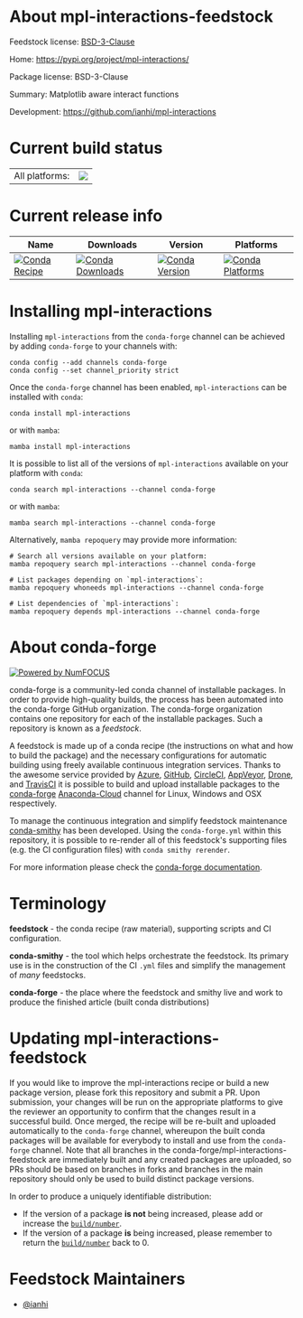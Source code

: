 About mpl-interactions-feedstock
================================

Feedstock license: [BSD-3-Clause](https://github.com/conda-forge/mpl-interactions-feedstock/blob/main/LICENSE.txt)

Home: https://pypi.org/project/mpl-interactions/

Package license: BSD-3-Clause

Summary: Matplotlib aware interact functions

Development: https://github.com/ianhi/mpl-interactions

Current build status
====================


<table><tr><td>All platforms:</td>
    <td>
      <a href="https://dev.azure.com/conda-forge/feedstock-builds/_build/latest?definitionId=15386&branchName=main">
        <img src="https://dev.azure.com/conda-forge/feedstock-builds/_apis/build/status/mpl-interactions-feedstock?branchName=main">
      </a>
    </td>
  </tr>
</table>

Current release info
====================

| Name | Downloads | Version | Platforms |
| --- | --- | --- | --- |
| [![Conda Recipe](https://img.shields.io/badge/recipe-mpl--interactions-green.svg)](https://anaconda.org/conda-forge/mpl-interactions) | [![Conda Downloads](https://img.shields.io/conda/dn/conda-forge/mpl-interactions.svg)](https://anaconda.org/conda-forge/mpl-interactions) | [![Conda Version](https://img.shields.io/conda/vn/conda-forge/mpl-interactions.svg)](https://anaconda.org/conda-forge/mpl-interactions) | [![Conda Platforms](https://img.shields.io/conda/pn/conda-forge/mpl-interactions.svg)](https://anaconda.org/conda-forge/mpl-interactions) |

Installing mpl-interactions
===========================

Installing `mpl-interactions` from the `conda-forge` channel can be achieved by adding `conda-forge` to your channels with:

```
conda config --add channels conda-forge
conda config --set channel_priority strict
```

Once the `conda-forge` channel has been enabled, `mpl-interactions` can be installed with `conda`:

```
conda install mpl-interactions
```

or with `mamba`:

```
mamba install mpl-interactions
```

It is possible to list all of the versions of `mpl-interactions` available on your platform with `conda`:

```
conda search mpl-interactions --channel conda-forge
```

or with `mamba`:

```
mamba search mpl-interactions --channel conda-forge
```

Alternatively, `mamba repoquery` may provide more information:

```
# Search all versions available on your platform:
mamba repoquery search mpl-interactions --channel conda-forge

# List packages depending on `mpl-interactions`:
mamba repoquery whoneeds mpl-interactions --channel conda-forge

# List dependencies of `mpl-interactions`:
mamba repoquery depends mpl-interactions --channel conda-forge
```


About conda-forge
=================

[![Powered by
NumFOCUS](https://img.shields.io/badge/powered%20by-NumFOCUS-orange.svg?style=flat&colorA=E1523D&colorB=007D8A)](https://numfocus.org)

conda-forge is a community-led conda channel of installable packages.
In order to provide high-quality builds, the process has been automated into the
conda-forge GitHub organization. The conda-forge organization contains one repository
for each of the installable packages. Such a repository is known as a *feedstock*.

A feedstock is made up of a conda recipe (the instructions on what and how to build
the package) and the necessary configurations for automatic building using freely
available continuous integration services. Thanks to the awesome service provided by
[Azure](https://azure.microsoft.com/en-us/services/devops/), [GitHub](https://github.com/),
[CircleCI](https://circleci.com/), [AppVeyor](https://www.appveyor.com/),
[Drone](https://cloud.drone.io/welcome), and [TravisCI](https://travis-ci.com/)
it is possible to build and upload installable packages to the
[conda-forge](https://anaconda.org/conda-forge) [Anaconda-Cloud](https://anaconda.org/)
channel for Linux, Windows and OSX respectively.

To manage the continuous integration and simplify feedstock maintenance
[conda-smithy](https://github.com/conda-forge/conda-smithy) has been developed.
Using the ``conda-forge.yml`` within this repository, it is possible to re-render all of
this feedstock's supporting files (e.g. the CI configuration files) with ``conda smithy rerender``.

For more information please check the [conda-forge documentation](https://conda-forge.org/docs/).

Terminology
===========

**feedstock** - the conda recipe (raw material), supporting scripts and CI configuration.

**conda-smithy** - the tool which helps orchestrate the feedstock.
                   Its primary use is in the construction of the CI ``.yml`` files
                   and simplify the management of *many* feedstocks.

**conda-forge** - the place where the feedstock and smithy live and work to
                  produce the finished article (built conda distributions)


Updating mpl-interactions-feedstock
===================================

If you would like to improve the mpl-interactions recipe or build a new
package version, please fork this repository and submit a PR. Upon submission,
your changes will be run on the appropriate platforms to give the reviewer an
opportunity to confirm that the changes result in a successful build. Once
merged, the recipe will be re-built and uploaded automatically to the
`conda-forge` channel, whereupon the built conda packages will be available for
everybody to install and use from the `conda-forge` channel.
Note that all branches in the conda-forge/mpl-interactions-feedstock are
immediately built and any created packages are uploaded, so PRs should be based
on branches in forks and branches in the main repository should only be used to
build distinct package versions.

In order to produce a uniquely identifiable distribution:
 * If the version of a package **is not** being increased, please add or increase
   the [``build/number``](https://docs.conda.io/projects/conda-build/en/latest/resources/define-metadata.html#build-number-and-string).
 * If the version of a package **is** being increased, please remember to return
   the [``build/number``](https://docs.conda.io/projects/conda-build/en/latest/resources/define-metadata.html#build-number-and-string)
   back to 0.

Feedstock Maintainers
=====================

* [@ianhi](https://github.com/ianhi/)

